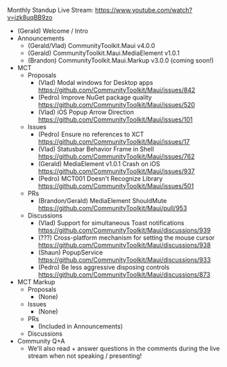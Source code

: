 Monthly Standup Live Stream: https://www.youtube.com/watch?v=jzk8uqBB9zo

- (Gerald) Welcome / Intro
- Announcements
  - (Gerald/Vlad) CommunityToolkit.Maui v4.0.0
  - (Gerald) CommunityToolkit.Maui.MediaElement v1.0.1
  - (Brandon) CommunityToolkit.Maui.Markup v3.0.0 (coming soon!)
- MCT
  - Proposals
    - (Vlad) Modal windows for Desktop apps https://github.com/CommunityToolkit/Maui/issues/842
    - (Pedro) Improve NuGet package quality https://github.com/CommunityToolkit/Maui/issues/520
    - (Vlad) iOS Popup Arrow Direction https://github.com/CommunityToolkit/Maui/issues/101
  - Issues
    - (Pedro) Ensure no references to XCT https://github.com/CommunityToolkit/Maui/issues/17
    - (Vlad) Statusbar Behavior Frame in Shell https://github.com/CommunityToolkit/Maui/issues/762
    - (Gerald) MediaElement v1.0.1 Crash on iOS https://github.com/CommunityToolkit/Maui/issues/937
    - (Pedro) MCT001 Doesn't Recognize Library https://github.com/CommunityToolkit/Maui/issues/501
  - PRs
    - (Brandon/Gerald) MediaElement ShouldMute https://github.com/CommunityToolkit/Maui/pull/953
  - Discussions
    - (Vlad) Support for simultaneous Toast notifications https://github.com/CommunityToolkit/Maui/discussions/939
    - (???) Cross-platform mechanism for setting the mouse cursor  https://github.com/CommunityToolkit/Maui/discussions/938
    - (Shaun) PopupService https://github.com/CommunityToolkit/Maui/discussions/933
    - (Pedro) Be less aggressive disposing controls https://github.com/CommunityToolkit/Maui/discussions/873
- MCT Markup
  - Proposals
    - (None)
  - Issues
    - (None)
  - PRs
    - (Included in Announcements)
  - Discussions
- Community Q+A
  - We'll also read + answer questions in the comments during the live stream when not speaking / presenting!